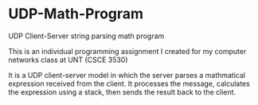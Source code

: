 # UDP-Math-Program
UDP Client-Server string parsing math program

This is an individual programming assignment I created for my computer networks class at UNT (CSCE 3530)

It is a UDP client-server model in which the server parses a mathmatical expression received from the client.
It processes the message, calculates the expression using a stack, then sends the result back to the client.
